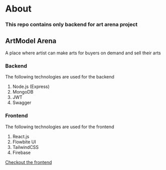 # About

### This repo contains only backend for art arena project

## ArtModel Arena

A place where artist can make arts for buyers on demand and sell their arts

### Backend

The following technologies are used for the backend

1. Node.js (Express)
2. MongoDB
3. JWT
4. Swagger

### Frontend

The following technologies are used for the frontend

1. React.js
2. Flowbite UI
3. TailwindCSS
4. Firebase

[Checkout the frontend](https://art-arena-tau.vercel.app/)
